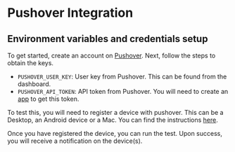 # Pushover Integration

## Environment variables and credentials setup

To get started, create an account on [Pushover](https://pushover.net/). Next, follow the steps to obtain the keys.

- `PUSHOVER_USER_KEY`: User key from Pushover. This can be found from the dashboard.
- `PUSHOVER_API_TOKEN`: API token from Pushover. You will need to create an [app](https://pushover.net/apps/build) to get this token.

To test this, you will need to register a device with pushover. This can be a Desktop, an Android device or a Mac. You can find the instructions [here](https://pushover.net/clients).

Once you have registered the device, you can run the test. Upon success, you will receive a notification on the device(s).
